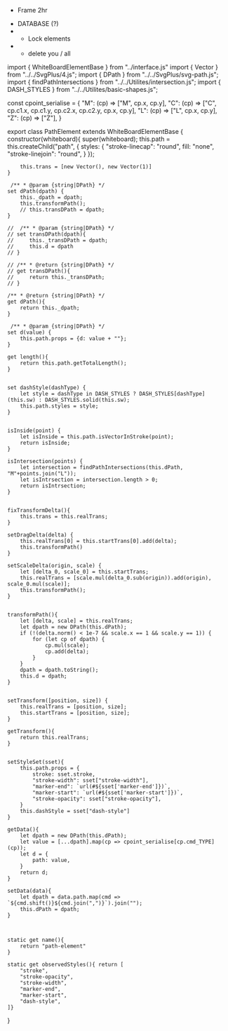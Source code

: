 <!-- - Copy Paste 3hr -->
- Frame 2hr
<!-- - Line Styles 2hr -->
<!-- - Straight Line 2hr -->
<!-- - exit/minimise toolbar 2hr -->
<!-- - Capture 2hr -->

- DATABASE (?)
- - Lock elements
- - delete you / all

<!-- - Ink Dropper 3hr -->
<!-- - Rotation 5hr -->


import { WhiteBoardElementBase } from "../interface.js"
import { Vector } from "../../SvgPlus/4.js";
import { DPath } from "../../SvgPlus/svg-path.js";
import { findPathIntersections } from "../../Utilites/intersection.js";
import { DASH_STYLES } from "../../Utilites/basic-shapes.js";

const cpoint_serialise = {
    "M": (cp) => ["M", cp.x, cp.y],
    "C": (cp) => ["C", cp.c1.x, cp.c1.y, cp.c2.x, cp.c2.y, cp.x, cp.y],
    "L": (cp) => ["L", cp.x, cp.y],
    "Z": (cp) => ["Z"],
}


export class PathElement extends WhiteBoardElementBase {
    constructor(whiteboard){
        super(whiteboard);
        this.path = this.createChild("path", {
            styles: {
                "stroke-linecap": "round", 
                fill: "none",
                "stroke-linejoin": "round",
            }
        });

        this.trans = [new Vector(), new Vector(1)]
    }

     /** * @param {string|DPath} */
    set dPath(dpath) {
        this._dpath = dpath;
        this.transformPath();
        // this.transDPath = dpath;
    }

    //  /** * @param {string|DPath} */
    // set transDPath(dpath){
    //     this._transDPath = dpath;
    //     this.d = dpath
    // }

    // /** * @return {string|DPath} */
    // get transDPath(){
    //     return this._transDPath;
    // }

    /** * @return {string|DPath} */
    get dPath(){
        return this._dpath;
    }

     /** * @param {string|DPath} */
    set d(value) {
        this.path.props = {d: value + ""};
    }

    get length(){
        return this.path.getTotalLength();
    }


    set dashStyle(dashType) {
        let style = dashType in DASH_STYLES ? DASH_STYLES[dashType](this.sw) : DASH_STYLES.solid(this.sw);
        this.path.styles = style;
    }


    isInside(point) {
        let isInside = this.path.isVectorInStroke(point);
        return isInside;
    }

    isIntersection(points) {
        let intersection = findPathIntersections(this.dPath, "M"+points.join("L"));
        let isIntrsection = intersection.length > 0;
        return isIntrsection;
    }


    fixTransformDelta(){
        this.trans = this.realTrans;
    }

    setDragDelta(delta) {
        this.realTrans[0] = this.startTrans[0].add(delta);
        this.transformPath()
    }

    setScaleDelta(origin, scale) {
        let [delta_0, scale_0] = this.startTrans;
        this.realTrans = [scale.mul(delta_0.sub(origin)).add(origin), scale_0.mul(scale)];
        this.transformPath();
    }


    transformPath(){
        let [delta, scale] = this.realTrans;
        let dpath = new DPath(this.dPath);
        if (!(delta.norm() < 1e-7 && scale.x == 1 && scale.y == 1)) {
            for (let cp of dpath) {
                cp.mul(scale);
                cp.add(delta);
            }
        }
        dpath = dpath.toString();
        this.d = dpath;
    }


    setTransform([position, size]) {
        this.realTrans = [position, size];
        this.startTrans = [position, size];
    }

    getTransform(){
        return this.realTrans;
    }

   
    setStyleSet(sset){
        this.path.props = {
            stroke: sset.stroke,
            "stroke-width": sset["stroke-width"],
            "marker-end": `url(#${sset['marker-end']})`,
            "marker-start": `url(#${sset['marker-start']})`,
            "stroke-opacity": sset["stroke-opacity"],
        }
        this.dashStyle = sset["dash-style"]
    }

    getData(){
        let dpath = new DPath(this.dPath);
        let value = [...dpath].map(cp => cpoint_serialise[cp.cmd_TYPE](cp));
        let d = {
            path: value,
        }
        return d;
    }

    setData(data){
        let dpath = data.path.map(cmd => `${cmd.shift()}${cmd.join(",")}`).join("");
        this.dPath = dpath;
    }


 
    static get name(){
        return "path-element"
    }

    static get observedStyles(){ return [
        "stroke",
        "stroke-opacity",
        "stroke-width",
        "marker-end",
        "marker-start",
        "dash-style",
    ]}
}